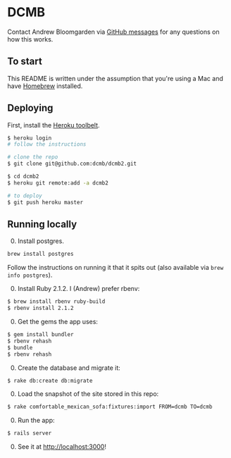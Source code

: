 DCMB
====

Contact Andrew Bloomgarden via [GitHub messages](https://github.com/aughr) for
any questions on how this works.

To start
--------

This README is written under the assumption that you're using a Mac and have
[Homebrew](http://brew.sh/) installed.

Deploying
---------

First, install the [Heroku toolbelt](https://toolbelt.heroku.com/).

```bash
$ heroku login
# follow the instructions

# clone the repo
$ git clone git@github.com:dcmb/dcmb2.git

$ cd dcmb2
$ heroku git remote:add -a dcmb2

# to deploy
$ git push heroku master
```

Running locally
---------------

0. Install postgres.

  ```bash
  brew install postgres
  ```

  Follow the instructions on running it that it spits out (also available via
  `brew info postgres`).

0. Install Ruby 2.1.2. I (Andrew) prefer rbenv:

  ```bash
  $ brew install rbenv ruby-build
  $ rbenv install 2.1.2
  ```
0. Get the gems the app uses:

  ```bash
  $ gem install bundler
  $ rbenv rehash
  $ bundle
  $ rbenv rehash
  ```
0. Create the database and migrate it:

  ```bash
  $ rake db:create db:migrate
  ```
0. Load the snapshot of the site stored in this repo:

  ```bash
  $ rake comfortable_mexican_sofa:fixtures:import FROM=dcmb TO=dcmb
  ```
0. Run the app:

  ```bash
  $ rails server
  ```
0. See it at [http://localhost:3000](http://localhost:3000)!

